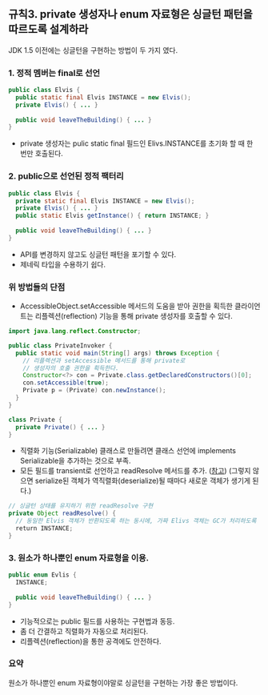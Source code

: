 ## 규칙3. private 생성자나 enum 자료형은 싱글턴 패턴을 따르도록 설계하라

JDK 1.5 이전에는 싱글턴을 구현하는 방법이 두 가지 였다.

### 1. 정적 멤버는 final로 선언

```JAVA
public class Elvis {
  public static final Elvis INSTANCE = new Elvis();
  private Elvis() { ... }
  
  public void leaveTheBuilding() { ... }
}
```

- private 생성자는 pulic static final 필드인 Elivs.INSTANCE를 초기화 할 때 한 번만 호출된다.

### 2. public으로 선언된 정적 팩터리 

```JAVA
public class Elvis {
  private static final Elvis INSTANCE = new Elvis();
  private Elvis() { ... }
  public static Elvis getInstance() { return INSTANCE; }
  
  public void leaveTheBuilding() { ... }
}
```

- API를 변경하지 않고도 싱글턴 패턴을 포기할 수 있다.
- 제네릭 타입을 수용하기 쉽다.

### 위 방법들의 단점
- AccessibleObject.setAccessible 메서드의 도움을 받아 권한을 획득한 클라이언트는 리플렉션(reflection) 기능을 통해 private 생성자를 호출할 수 있다.

```JAVA
import java.lang.reflect.Constructor;

public class PrivateInvoker {
  public static void main(String[] args) throws Exception {
    // 리플렉션과 setAccessible 메서드를 통해 private로 
    // 생성자의 호출 권한을 획득한다.
    Constructor<?> con = Private.class.getDeclaredConstructors()[0];
    con.setAccessible(true);
    Private p = (Private) con.newInstance();
  }
}

class Private {
  private Private() { ... }
}
```

- 직렬화 기능(Serializable) 클래스로 만들려면 클래스 선언에 implements Serializable을 추가하는 것으로 부족.
- 모든 필드를 transient로 선언하고 readResolve 메서드를 추가. ([참고](http://hyeonstorage.tistory.com/254))
(그렇지 않으면 serialize된 객체가 역직렬화(deserialize)될 때마다 새로운 객체가 생기게 된다.)

```JAVA
// 싱글턴 상태를 유지하기 위한 readResolve 구현
private Object readResolve() {
  // 동일한 Elvis 객체가 반환되도록 하는 동시에, 가짜 Elivs 객체는 GC가 처리하도록 만든다.
  return INSTANCE;
}
```

### 3. 원소가 하나뿐인 enum 자료형을 이용.

```JAVA
public enum Evlis {
  INSTANCE;
  
  public void leaveTheBuilding() { ... }
}
```

- 기능적으로는 public 필드를 사용하는 구현법과 동등.
- 좀 더 간결하고 직렬화가 자동으로 처리된다.
- 리플렉션(reflection)을 통한 공격에도 안전하다.

### 요약
원소가 하나뿐인 enum 자료형이야말로 싱글턴을 구현하는 가장 좋은 방법이다.
